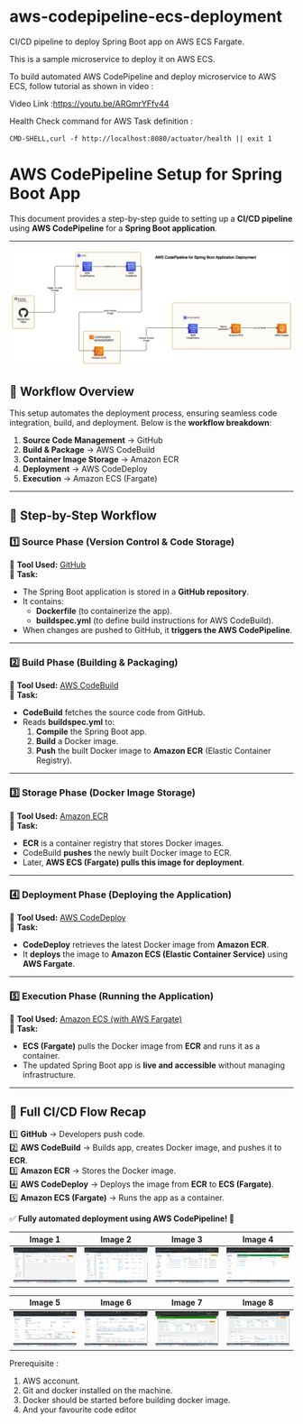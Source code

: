 # aws-codepipeline-ecs-deployment
CI/CD pipeline to deploy Spring Boot app on AWS ECS Fargate.

This is a sample microservice to deploy it on AWS ECS.

To build automated AWS CodePipeline and deploy microservice to AWS ECS, follow tutorial as shown in video :

Video Link :https://youtu.be/ARGmrYFfv44

Health Check command for AWS Task definition :
```
CMD-SHELL,curl -f http://localhost:8080/actuator/health || exit 1
```
# AWS CodePipeline Setup for Spring Boot App

This document provides a step-by-step guide to setting up a **CI/CD pipeline** using **AWS CodePipeline** for a **Spring Boot application**.

---
![Description](docs/digram.png)

## **📌 Workflow Overview**
This setup automates the deployment process, ensuring seamless code integration, build, and deployment. Below is the **workflow breakdown**:

1. **Source Code Management** → GitHub
2. **Build & Package** → AWS CodeBuild
3. **Container Image Storage** → Amazon ECR
4. **Deployment** → AWS CodeDeploy
5. **Execution** → Amazon ECS (Fargate)

---

## **🔄 Step-by-Step Workflow**

### **1️⃣ Source Phase (Version Control & Code Storage)**
📌 **Tool Used:** [GitHub](https://github.com/)  
📌 **Task:**
- The Spring Boot application is stored in a **GitHub repository**.
- It contains:
    - **Dockerfile** (to containerize the app).
    - **buildspec.yml** (to define build instructions for AWS CodeBuild).
- When changes are pushed to GitHub, it **triggers the AWS CodePipeline**.

---

### **2️⃣ Build Phase (Building & Packaging)**
📌 **Tool Used:** [AWS CodeBuild](https://aws.amazon.com/codebuild/)  
📌 **Task:**
- **CodeBuild** fetches the source code from GitHub.
- Reads **buildspec.yml** to:
    1. **Compile** the Spring Boot app.
    2. **Build** a Docker image.
    3. **Push** the built Docker image to **Amazon ECR** (Elastic Container Registry).

---

### **3️⃣ Storage Phase (Docker Image Storage)**
📌 **Tool Used:** [Amazon ECR](https://aws.amazon.com/ecr/)  
📌 **Task:**
- **ECR** is a container registry that stores Docker images.
- CodeBuild **pushes** the newly built Docker image to ECR.
- Later, **AWS ECS (Fargate) pulls this image for deployment**.

---

### **4️⃣ Deployment Phase (Deploying the Application)**
📌 **Tool Used:** [AWS CodeDeploy](https://aws.amazon.com/codedeploy/)  
📌 **Task:**
- **CodeDeploy** retrieves the latest Docker image from **Amazon ECR**.
- It **deploys** the image to **Amazon ECS (Elastic Container Service)** using **AWS Fargate**.

---

### **5️⃣ Execution Phase (Running the Application)**
📌 **Tool Used:** [Amazon ECS (with AWS Fargate)](https://aws.amazon.com/ecs/)  
📌 **Task:**
- **ECS (Fargate)** pulls the Docker image from **ECR** and runs it as a container.
- The updated Spring Boot app is **live and accessible** without managing infrastructure.

---

## **📌 Full CI/CD Flow Recap**

1️⃣ **GitHub** → Developers push code.  
2️⃣ **AWS CodeBuild** → Builds app, creates Docker image, and pushes it to **ECR**.  
3️⃣ **Amazon ECR** → Stores the Docker image.  
4️⃣ **AWS CodeDeploy** → Deploys the image from **ECR** to **ECS (Fargate)**.  
5️⃣ **Amazon ECS (Fargate)** → Runs the app as a container.

✅ **Fully automated deployment using AWS CodePipeline! 🚀**

| Image 1                | Image 2 | Image 3 | Image 4 |
|------------------------|---------|---------|---------|
| ![Image 1](docs/1.png) | ![Image 2](docs/2.png) | ![Image 3](docs/3.png) | ![Image 4](docs/4.png) |

| Image 5 | Image 6 | Image 7 | Image 8 |
|---------|---------|---------|---------|
| ![Image 5](docs/5.png) | ![Image 6](docs/6.png) | ![Image 7](docs/7.png) | ![Image 8](docs/8.png) |

Prerequisite :
1. AWS acconunt.
2. Git and docker installed on the machine.
3. Docker should be started before building docker image.
4. And your favourite code editor 


#
